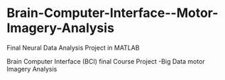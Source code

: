 # Brain-Computer-Interface--Motor-Imagery-Analysis
Final Neural Data Analysis Project in MATLAB

Brain Computer Interface (BCI) final Course Project -Big Data motor Imagery Analysis


